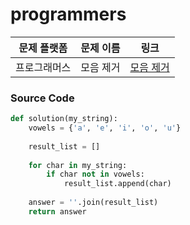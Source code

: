 # programmers

| 문제 플랫폼   | 문제 이름           | 링크                                   |
|---------------|--------------------|----------------------------------------|
| 프로그래머스          | 모음 제거         | [모음 제거](https://school.programmers.co.kr/learn/courses/30/lessons/120849) |

### Source Code
```python
def solution(my_string):
    vowels = {'a', 'e', 'i', 'o', 'u'}
    
    result_list = []
    
    for char in my_string:
        if char not in vowels:
            result_list.append(char)
    
    answer = ''.join(result_list)
    return answer
```

